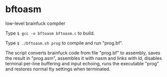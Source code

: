 # bftoasm
low-level brainfuck compiler

Type `$ gcc -o bftoasm bftoasm.c` to build.

Type `$ ./bftoasm.sh prog` to compile and run "prog.bf".

The script converts brainfuck code from file "prog.bf" to assembly, saves the result in "prog.asm", assembles it with nasm and links with ld, disables terminal per-line buffering and input echoing, runs the executable "prog" and restores normal tty settings when terminated.
